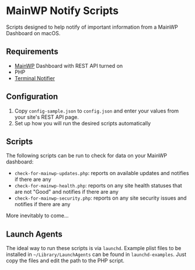 # MainWP Notify Scripts

Scripts designed to help notify of important information from a MainWP Dashboard on macOS.

## Requirements

* [MainWP](https://mainwp.com/) Dashboard with REST API turned on
* PHP
* [Terminal Notifier](https://github.com/julienXX/terminal-notifier)

## Configuration

1. Copy `config-sample.json` to `config.json` and enter your values from your site's REST API page.
2. Set up how you will run the desired scripts automatically

## Scripts

The following scripts can be run to check for data on your MainWP dashboard:

* `check-for-mainwp-updates.php`: reports on available updates and notifies if there are any
* `check-for-mainwp-health.php`: reports on any site health statuses that are not "Good" and notifies if there are any
* `check-for-mainwp-security.php`: reports on any site security issues and notifies if there are any

More inevitably to come...

## Launch Agents

The ideal way to run these scripts is via `launchd`. Example plist files to be installed in `~/Library/LaunchAgents` can be found in `launchd-examples`. Just copy the files and edit the path to the PHP script.